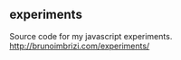 ## experiments

Source code for my javascript experiments.
<a href="http://brunoimbrizi.com/experiments/">http://brunoimbrizi.com/experiments/</a> 